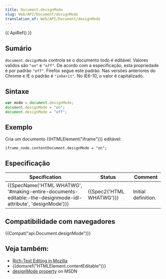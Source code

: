 ```yaml
---
title: Document.designMode
slug: Web/API/Document/designMode
translation_of: Web/API/Document/designMode
---
```

{{ ApiRef() }}

## Sumário

`document.designMode` controla se o documento todo é editável. Valores validos são `"on"` e `"off"`. De acordo com a especificação, esta propriedade é por padrão `"off"`. Firefox segue este padrão. Nas versões anteriores do Chrome e IE o padrão é `"inherit"`. No IE6-10, o valor é capitalizado.

## Sintaxe

```js
var mode = document.designMode;
document.designMode = "on";
document.designMode = "off";
```

## Exemplo

Cria um documento {{HTMLElement("iframe")}} editável:

```
iframe_node.contentDocument.designMode = "on";
```

## Especificação

| Specification                                                                                                                                    | Status                           | Comment             |
| ------------------------------------------------------------------------------------------------------------------------------------------------ | -------------------------------- | ------------------- |
| {{SpecName('HTML WHATWG', '#making-entire-documents-editable:-the-designmode-idl-attribute', 'designMode')}} | {{Spec2('HTML WHATWG')}} | Initial definition. |

## Compatibilidade com navegadores

{{Compat("api.Document.designMode")}}

## Veja também:

- [Rich-Text Editing in Mozilla](/pt-BR/docs/Rich-Text_Editing_in_Mozilla)
- {{domxref("HTMLElement.contentEditable")}}
- [designMode property](<https://msdn.microsoft.com/en-us/library/ms533720(v=vs.85).aspx>) on MSDN
